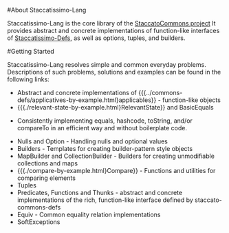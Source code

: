 #About Staccatissimo-Lang 
 
 Staccatissimo-Lang is the core library of the [StaccatoCommons project](http://staccatocommons.sourceforge.net) 
 It provides abstract and concrete implementations of function-like interfaces of [Staccatissimo-Defs](http://staccatocommons.sourceforge.net/commons-defs/index.html), as well as options, tuples, and builders.  
 
#Getting Started

  Staccatissimo-Lang resolves simple and common everyday problems. Descriptions of such problems, solutions and examples 
  can be found in the following links:
  
  * Abstract and concrete implementations of {{{../commons-defs/applicatives-by-example.html}applicables}} - function-like objects
  * {{{./relevant-state-by-example.html}RelevantState}} and BasicEquals
   - Consistently implementing equals, hashcode, toString, and/or compareTo in an efficient 
  way and without boilerplate code. 
  * Nulls and Option - Handling nulls and optional values
  * Builders - Templates for creating builder-pattern style objects
  * MapBuilder and CollectionBuilder - Builders for creating unmodifiable collections and maps
  * {{{./compare-by-example.html}Compare}} - Functions and utilities for comparing elements
  * Tuples
  * Predicates, Functions and Thunks - abstract and concrete implementations 
  of the rich, function-like interface defined by staccato-commons-defs
  * Equiv - Common equality relation implementations 
  * SoftExceptions
     
    
  
   
  
 
